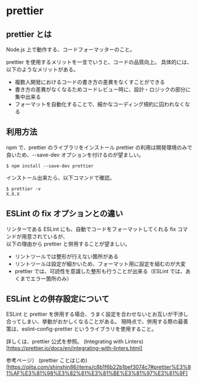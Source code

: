# prettier

## prettier とは

Node.js 上で動作する、コードフォーマッターのこと。

prettier を使用するメリットを一言でいうと、コードの品質向上。
具体的には、以下のようなメリットがある。

- 複数人開発におけるコードの書き方の差異をなくすことができる
- 書き方の差異がなくなるためコードレビュー時に、設計・ロジックの部分に集中出来る
- フォーマットを自動化することで、細かなコーディング規約に囚われなくなる

## 利用方法

npm で、prettier のライブラリをインストール
prettier の利用は開発環境のみで良いため、--save-dev オプションを付けるのが望ましい。

```
$ npm install --save-dev prettier
```

インストール出来たら、以下コマンドで確認。

```
$ prettier -v
X.X.X
```

## ESLint の fix オプションとの違い

リンターである ESLint にも、自動でコードをフォーマットしてくれる fix コマンドが用意されているが、  
以下の理由から prettier と併用することが望ましい。

- リントツールでは整形が行えない箇所がある
- リントツールは設定が細かいため、フォーマット用に設定を組むのが大変
- prettier では、可読性を意識した整形も行うことが出来る（ESLint では、あくまでエラー箇所のみ）

## ESLint との併存設定について

ESLint と prettier を併用する場合、うまく設定を合わせないとお互いが干渉し合ってしまい、挙動がおかしくなることがある。
現時点で、併用する際の最善策は、eslint-config-prettier というライブラリを使用すること。

詳しくは、prettier 公式を参照。
(Integrating with Linters)[https://prettier.io/docs/en/integrating-with-linters.html]

参考ページ）
(prettier ことはじめ)[https://qiita.com/shinshin86/items/c8b1f6b22b1bef3074c7#prettier%E3%81%AF%E3%81%98%E3%82%81%E3%81%BE%E3%81%97%E3%81%9F]
